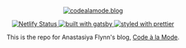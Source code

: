 <p align="center">
  <a href="https://codealamode.blog/">
    <img
      src="https://codealamode.blog/blog.png"
      alt="codealamode.blog"
      title="codealamode.blog"
    />
  </a>
</p>

<p align="center">
  <a href="https://app.netlify.com/sites/determined-noyce-bc7907/deploys">
    <img
      src="https://api.netlify.com/api/v1/badges/e9a6f50b-49d3-4eeb-83a4-4a16118fa2c9/deploy-status"
      alt="Netlify Status"
    />
  </a>
  <a href="https://www.gatsbyjs.org/">
    <img
      src="https://img.shields.io/badge/built%20with-gatsby-663399.svg"
      alt="built with gatsby"
    />
  </a>
  <a href="https://github.com/prettier/prettier">
    <img
      src="https://img.shields.io/badge/styled_with-prettier-ff69b4.svg"
      alt="styled with prettier"
    />
  </a>
</p>

<p align="center">
  This is the repo for Anastasiya Flynn's blog, <a href="https://codealamode.blog/">Code à la Mode</a>.
</p>
